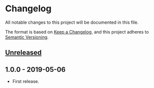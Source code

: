 # Changelog
All notable changes to this project will be documented in this file.

The format is based on [Keep a Changelog](https://keepachangelog.com/en/1.0.0/),
and this project adheres to [Semantic Versioning](https://semver.org/spec/v2.0.0.html).

## [Unreleased][unreleased]

## 1.0.0 - 2019-05-06
- First release.

[unreleased]: https://github.com/wp-pay/crowdfunding/compare/1.0.0...HEAD
